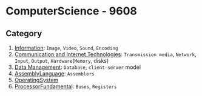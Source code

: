 # ComputerScience - 9608

## Category
1. [Information](1.1%20Information-representation.md): `Image`, `Video`, `Sound`, `Encoding`
2. [Communication and Internet Technologies](1.2%20Communication-and-InternetTechnologies.md): `Transmission media`, `Network`, `Input`, `Output`, `Hardware`(`Memory`, disks)
3. [Data Management](Data-Management.md): `Database`, `client-server` model
4. [AssemblyLanguage](AssemblyLanguage.md): `Assemblers`
5. [OperatingSystem](OperatingSystem.md)
6. [ProcessorFundamental](ProcessorFundamental.md): `Buses`, `Registers`
